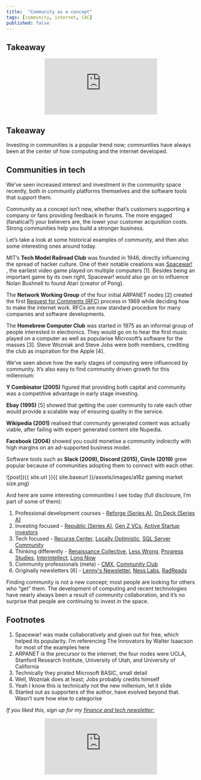 ```yaml
---
title:  "Community as a concept"  
tags: [community, internet, CAC]
published: false
---
```


## Takeaway

<style>
      .iframe-container {
        overflow: hidden;        
        padding-top: 50%; <!-- Calculated from the aspect ration of the content (in case of 16:9 it is 9/16= 0.5625) -->
        position: relative;
      }
      .iframe-container iframe { 
         border: 0;
         height: 100%; <!-- Finally, width and height are set to 100% so the iframe takes up 100% of the containers space. -->
         left: 0;
         position: absolute;
         top: 0;
         width: 100%;
         display: block;
         margin: 0 auto; <!-- center image -->
      }
      <!-- 4x3 Aspect Ratio -->
      .iframe-container-4x3 {
        padding-top: 75%;
      }
</style> 

<div class="iframe-container-4x3">
  <p align="center"><iframe src="https://avoidboringpeople.substack.com/embed" frameborder="0" scrolling="no"> </iframe></p>
</div>

## Takeaway  

Investing in communities is a popular trend now; communities have always been at the center of how computing and the internet developed.  
  
## Communities in tech  

We’ve seen increased interest and investment in the community space recently, both in community platforms themselves and the software tools that support them.  
  
Community as a concept isn’t new, whether that’s customers supporting a company or fans providing feedback in forums. The more engaged (fanatical?) your believers are, the lower your customer acquisition costs. Strong communities help you build a stronger business.  
  
Let’s take a look at some historical examples of community, and then also some interesting ones around today.  
  
MIT’s **Tech Model Railroad Club** was founded in 1946, directly influencing the spread of hacker culture. One of their notable creations was [Spacewar!](https://en.wikipedia.org/wiki/Spacewar! "war") , the earliest video game played on multiple computers \[1\]. Besides being an important game by its own right, Spacewar! would also go on to influence Nolan Bushnell to found Atari (creator of Pong).  
  
The **Network Working Group** of the four initial ARPANET nodes \[2\] created the first [Request for Comments (RFC)](https://en.wikipedia.org/wiki/Request_for_Comments "RFC") process in 1969 while deciding how to make the internet work. RFCs are now standard procedure for many companies and software developments.  
  
The **Homebrew Computer Club** was started in 1975 as an informal group of people interested in electronics. They would go on to hear the first music played on a computer as well as popularise Microsoft’s software for the masses \[3\]. Steve Wozniak and Steve Jobs were both members, crediting the club as inspiration for the Apple \[4\].  
  
We’ve seen above how the early stages of computing were influenced by community. It’s also easy to find community driven growth for this millennium:  
  
**Y Combinator (2005)** figured that providing both capital and community was a competitive advantage in early stage investing.  
  
**Ebay (1995)** \[5\] showed that getting the user community to rate each other would provide a scalable way of ensuring quality in the service.  
  
**Wikipedia (2001)** realised that community generated content was actually viable, after failing with expert generated content site Nupedia.  
  
**Facebook (2004)** showed you could monetise a community indirectly with high margins on an ad-supported business model.  
  
Software tools such as **Slack (2009), Discord (2015), Circle (2019)** grew popular because of communities adopting them to connect with each other.  

![post]({{ site.url }}{{ site.baseurl }}/assets/images/a16z gaming market size.png)
  
And here are some interesting communities I see today (full disclosure, I’m part of some of them):  
  
1. Professional development courses - [Reforge (Series A)](https://www.reforge.com/ "reforge"), [On Deck (Series A)](https://www.beondeck.com/ "ond")  
2. Investing focused - [Republic (Series A)](https://republic.co/ "re"), [Gen Z VCs](https://www.genzvcs.com/ "z"), [Active Startup investors](https://twitter.com/Trace_Cohen/status/1369668169200246787?s=20 "as")
3. Tech focused - [Recurse Center](https://www.recurse.com/faq), [Locally Optimistic](https://locallyoptimistic.com/community/), [SQL Server Community](https://www.brentozar.com/archive/2017/04/chatting-slack-watch-groupby/)
4. Thinking differently - [Renaissance Collective](https://www.renaissancecollective.co/), [Less Wrong](https://www.lesswrong.com/tag/rationalist-movement), [Progress Studies](https://rootsofprogress.org/), [Interintellect](https://interintellect.com/), [Long Now](https://longnow.org/)
5. Community professionals (meta) - [CMX](https://cmxhub.com/), [Community Club](https://www.community.club/)
6. Originally newsletters \[6\] - [Lenny's Newsletter](https://www.lennysnewsletter.com/), [Ness Labs](https://nesslabs.com/), [RadReads](https://radreads.co/wtf-is-radreads-1435b32a0ff9/) 
  
Finding community is not a new concept; most people are looking for others who “get” them. The development of computing and recent technologies have nearly always been a result of community collaboration, and it’s no surprise that people are continuing to invest in the space.  

## Footnotes

1. Spacewar! was made collaboratively and given out for free, which helped its popularity. I’m referencing The Innovators by Walter Isaacson for most of the examples here  
2. ARPANET is the precursor to the internet; the four nodes were UCLA, Stanford Research Institute, University of Utah, and University of California    
3. Technically they pirated Microsoft BASIC, small detail  
4. Well, Wozniak does at least; Jobs probably credits himself  
5. Yeah I know this is technically not the new millenium, let it slide  
6. Started out as supporters of the author, have evolved beyond that. Wasn’t sure how else to categorise  

*If you liked this, sign up for my [finance and tech newsletter:](https://avoidboringpeople.substack.com/ "ABP")*

<div class="iframe-container-4x3">
  <p align="center"><iframe src="https://avoidboringpeople.substack.com/embed" frameborder="0" scrolling="no"> </iframe></p>
</div>
